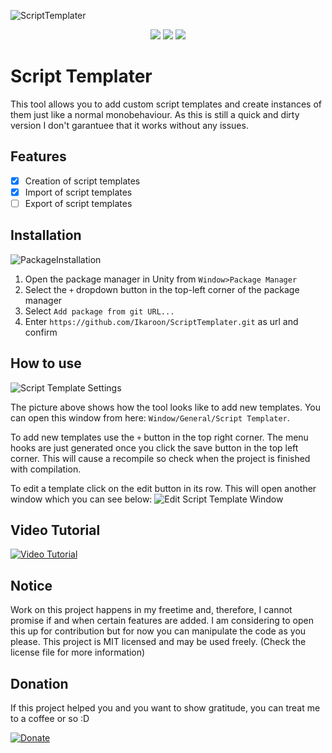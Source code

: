 ![ScriptTemplater](https://user-images.githubusercontent.com/65419234/167275974-ef26c2ea-26de-4648-9d06-1c8de628a90c.png)

<p align=center><a href="https://github.com/Ikaroon/ScriptTemplater/blob/master/LICENSE"><img src="https://badgen.net/github/license/Naereen/Strapdown.js"/></a>
<a href="https://GitHub.com/Ikaroon/ScriptTemplater/releases/"><img src="https://img.shields.io/badge/Release-1.0.0-green.svg"/></a>
<a href="https://ko-fi.com/ikaroon"><img src="https://img.shields.io/badge/Donate-Ko--Fi-red.svg"/></a></p>

# Script Templater
This tool allows you to add custom script templates and create instances of them just like a normal monobehaviour.
As this is still a quick and dirty version I don't garantuee that it works without any issues.

## Features
- [x] Creation of script templates
- [x] Import of script templates
- [ ] Export of script templates

## Installation

![PackageInstallation](https://user-images.githubusercontent.com/65419234/167270188-99300531-ec7e-45ea-89d9-612ec1d37eaf.png)
1. Open the package manager in Unity from `Window>Package Manager`
2. Select the `+` dropdown button in the top-left corner of the package manager
3. Select `Add package from git URL...`
4. Enter `https://github.com/Ikaroon/ScriptTemplater.git` as url and confirm
 
## How to use
![Script Template Settings](https://marian-brinkmann.com/wp-content/uploads/2021/09/GitHub_CustomScriptTemplateTool_Settings.png)

The picture above shows how the tool looks like to add new templates.
You can open this window from here: `Window/General/Script Templater`.

To add new templates use the `+` button in the top right corner.
The menu hooks are just generated once you click the save button in the top left corner.
This will cause a recompile so check when the project is finished with compilation.

To edit a template click on the edit button in its row.
This will open another window which you can see below:
![Edit Script Template Window](https://marian-brinkmann.com/wp-content/uploads/2021/09/GitHub_CustomScriptTemplateTool_Edit.png)

## Video Tutorial
[![Video Tutorial](https://img.youtube.com/vi/Ht4bwh8Od90/0.jpg)](https://www.youtube.com/watch?v=Ht4bwh8Od90)

## Notice
Work on this project happens in my freetime and, therefore, I cannot promise if and when certain features are added. I am considering to open this up for contribution but for now you can manipulate the code as you please. This project is MIT licensed and may be used freely. (Check the license file for more information)

## Donation
If this project helped you and you want to show gratitude, you can treat me to a coffee or so :D

[![Donate](https://img.shields.io/badge/Donate-Ko--Fi-red.svg)](https://ko-fi.com/ikaroon)
